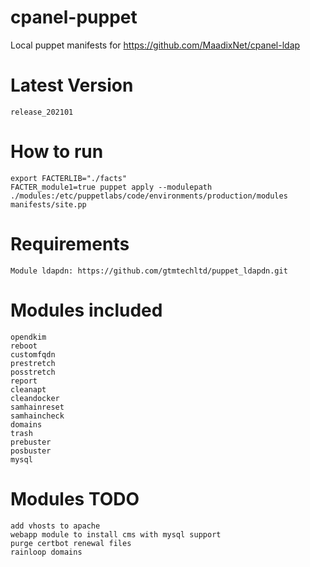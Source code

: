 # cpanel-puppet
Local puppet manifests for https://github.com/MaadixNet/cpanel-ldap

# Latest Version
    release_202101

# How to run

    export FACTERLIB="./facts"
    FACTER_module1=true puppet apply --modulepath ./modules:/etc/puppetlabs/code/environments/production/modules manifests/site.pp

# Requirements

    Module ldapdn: https://github.com/gtmtechltd/puppet_ldapdn.git

# Modules included

    opendkim
    reboot
    customfqdn
    prestretch
    posstretch
    report
    cleanapt
    cleandocker
    samhainreset
    samhaincheck
    domains
    trash
    prebuster
    posbuster
    mysql

# Modules TODO

    add vhosts to apache
    webapp module to install cms with mysql support
    purge certbot renewal files
    rainloop domains

